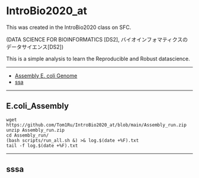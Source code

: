 # IntroBio2020_at
This was created in the IntroBio2020 class on SFC.

(DATA SCIENCE FOR BIOINFORMATICS [DS2], バイオインフォマティクスのデータサイエンス[DS2])

This is a simple analysis to learn the Reproducible and Robust datascience.

---


- [Assembly E. coli Genome](#E.coli_Assembly)
- [ssa](#sssa)

---


## E.coli_Assembly
 ```
wget https://github.com/Tom1Ru/IntroBio2020_at/blob/main/Assembly_run.zip
unzip Assembly_run.zip
cd Assembly_run/
(bash scripts/run_all.sh &) >& log.$(date +%F).txt
tail -f log.$(date +%F).txt
```



---
## sssa
